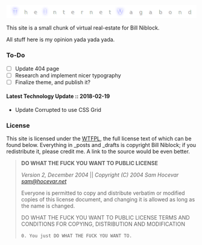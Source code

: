 ![The Internet Vagabond](src/images/TIV_GitHub_Readme.png)

This site is a small chunk of virtual real-estate for Bill Niblock.

All stuff here is my opinion yada yada yada.

### To-Do
* [ ] Update 404 page
* [ ] Research and implement nicer typography
* [ ] Finalize theme, and publish it?

#### Latest Technology Update :: 2018-02-19
* Update Corrupted to use CSS Grid

### License

This site is licensed under the [WTFPL](http://www.wtfpl.net/), the full license
text of which can be found below. Everything in \_posts and \_drafts is
copyright Bill Niblock; if you redistribute it, please credit me. A link to the
source would be even better.

> **DO WHAT THE FUCK YOU WANT TO PUBLIC LICENSE**
>
> _Version 2, December 2004_ || 
> _Copyright (C) 2004 Sam Hocevar <sam@hocevar.net>_
>
> Everyone is permitted to copy and distribute verbatim or modified 
> copies of this license document, and changing it is allowed as long 
> as the name is changed. 
>
> DO WHAT THE FUCK YOU WANT TO PUBLIC LICENSE 
> TERMS AND CONDITIONS FOR COPYING, DISTRIBUTION AND MODIFICATION 
>
>     0. You just DO WHAT THE FUCK YOU WANT TO.
